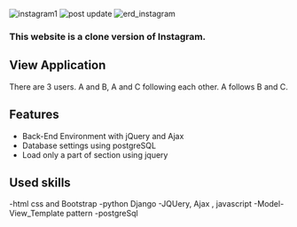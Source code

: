 ![instagram1](https://user-images.githubusercontent.com/90344078/211457050-56f7842d-47c6-4d7b-adfc-1410057862c8.png)
![post update](https://user-images.githubusercontent.com/90344078/211457099-b5fc7598-395d-4de5-9243-adfc63b8bfd7.png)
![erd_instagram](https://user-images.githubusercontent.com/90344078/211457105-ab0f687b-7cc0-4926-99d2-163ec032500a.png)

### This website is a clone version of Instagram.

## View Application

There are 3 users.
A and B, A and C following each other.
A follows B and C.



## Features

- Back-End Environment with jQuery and Ajax
- Database settings using postgreSQL
- Load only a part of section using jquery

## Used skills

-html css and Bootstrap
-python Django
-JQUery, Ajax , javascript
-Model-View_Template pattern
-postgreSql 

